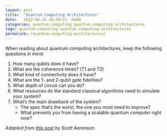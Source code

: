 ```yaml
---
layout: post
title:  "Quantum Computing Architectures"
date:   2022-04-25 20:59:21 -0400
categories: quantum-computing quantum-computing-architectures
tags: quantum-computing quantum-computing-architectures
permalink: /quantum-computing-architectures/
---
```

When reading about quantum computing architectures, keep the following questions in mind:

1. How many qubits does it have? 
2. What are the coherence times? (T1 and T2)
3. What kind of connectivity does it have? 
4. What are the 1- and 2-qubit gate fidelities? 
5. What depth of circuit can you do? 
6. What resources do the standard classical algorithms need to simulate your system? 
7. What’s the main drawback of the system?
   - The spec that’s the worst, the one you most need to improve? 
   - What prevents you from having a scalable quantum computer right now? 

*Adapted from [this post](https://www.scottaaronson.com/blog/?p=4649) by Scott Aaronson.*